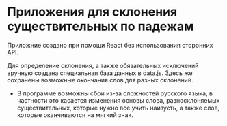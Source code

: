 # Приложения для склонения существительных по падежам
Приложние создано при помощи React без использования сторонних API.

Для определение склонения, а также обязательных исключений вручную создана специальная база данных в data.js. 
Здесь же сохранены возможные окончания слов для разных склонений.

* В программе возможны сбои из-за сложностей русского языка, в частности это касается изменения основы слова,
разносклоняемых существительных, которые нужно все учить наизусть, а также слов, которые оканчиваются на мягкий знак.
